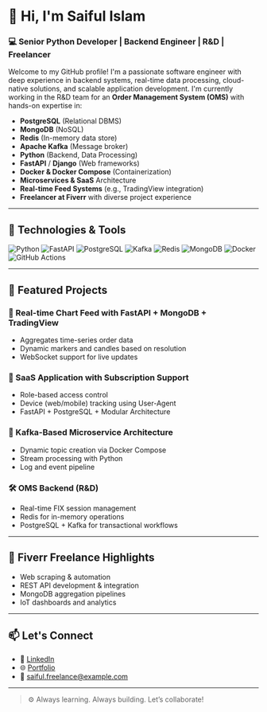 # 👋 Hi, I'm Saiful Islam

### 💻 Senior Python Developer | Backend Engineer | R&D | Freelancer

Welcome to my GitHub profile! I'm a passionate software engineer with deep experience in backend systems, real-time data processing, cloud-native solutions, and scalable application development. I'm currently working in the R&D team for an **Order Management System (OMS)** with hands-on expertise in:

- **PostgreSQL** (Relational DBMS)
- **MongoDB** (NoSQL)
- **Redis** (In-memory data store)
- **Apache Kafka** (Message broker)
- **Python** (Backend, Data Processing)
- **FastAPI** / **Django** (Web frameworks)
- **Docker & Docker Compose** (Containerization)
- **Microservices & SaaS** Architecture
- **Real-time Feed Systems** (e.g., TradingView integration)
- **Freelancer at Fiverr** with diverse project experience

---

## 🔧 Technologies & Tools

![Python](https://img.shields.io/badge/Python-3670A0?style=for-the-badge&logo=python&logoColor=white)
![FastAPI](https://img.shields.io/badge/FastAPI-009688?style=for-the-badge&logo=fastapi&logoColor=white)
![PostgreSQL](https://img.shields.io/badge/PostgreSQL-336791?style=for-the-badge&logo=postgresql&logoColor=white)
![Kafka](https://img.shields.io/badge/Kafka-231F20?style=for-the-badge&logo=apachekafka&logoColor=white)
![Redis](https://img.shields.io/badge/Redis-DC382D?style=for-the-badge&logo=redis&logoColor=white)
![MongoDB](https://img.shields.io/badge/MongoDB-4EA94B?style=for-the-badge&logo=mongodb&logoColor=white)
![Docker](https://img.shields.io/badge/Docker-2496ED?style=for-the-badge&logo=docker&logoColor=white)
![GitHub Actions](https://img.shields.io/badge/GitHub_Actions-2088FF?style=for-the-badge&logo=github-actions&logoColor=white)

---

## 📌 Featured Projects

### 🧠 Real-time Chart Feed with FastAPI + MongoDB + TradingView
- Aggregates time-series order data
- Dynamic markers and candles based on resolution
- WebSocket support for live updates

### 🚀 SaaS Application with Subscription Support
- Role-based access control
- Device (web/mobile) tracking using User-Agent
- FastAPI + PostgreSQL + Modular Architecture

### 🔄 Kafka-Based Microservice Architecture
- Dynamic topic creation via Docker Compose
- Stream processing with Python
- Log and event pipeline

### 🛠 OMS Backend (R&D)
- Real-time FIX session management
- Redis for in-memory operations
- PostgreSQL + Kafka for transactional workflows

---

## 🧰 Fiverr Freelance Highlights
- Web scraping & automation
- REST API development & integration
- MongoDB aggregation pipelines
- IoT dashboards and analytics

---

## 📫 Let's Connect

- 💼 [LinkedIn](https://www.linkedin.com/in/saiful-islam-data-science/)
- 🌐 [Portfolio](https://your-portfolio.com)
- 📧 saiful.freelance@example.com

---

> ⚙️ Always learning. Always building. Let’s collaborate!
